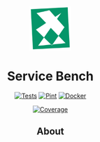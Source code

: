 <p align="center">
<img src="https://raw.githubusercontent.com/Zen0x7/ServiceBench/master/public/logo.svg" alt="Service Bench" height="100">
</p>

<h1 align="center">Service Bench</h1>

<p align="center">
<a href="https://github.com/Zen0x7/ServiceBench/actions/tests.yml"><img src="https://github.com/Zen0x7/ServiceBench/actions/workflows/tests.yml/badge.svg" alt="Tests"></a>
<a href="https://github.com/Zen0x7/ServiceBench/actions/pint.yml"><img src="https://github.com/Zen0x7/ServiceBench/actions/workflows/pint.yml/badge.svg" alt="Pint"></a>
<a href="https://github.com/Zen0x7/ServiceBench/actions/docker.yml"><img src="https://github.com/Zen0x7/ServiceBench/actions/workflows/docker.yml/badge.svg" alt="Docker"></a>
</p>

<p align="center">
<a href="https://codecov.io/gh/Zen0x7/ServiceBench"><img src="https://codecov.io/gh/Zen0x7/ServiceBench/graph/badge.svg?token=Z26I1PZTVN" alt="Coverage"></a>
</p>

<h2 align="center">About</h2>

